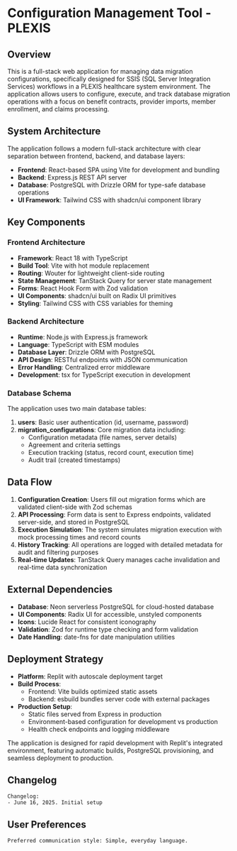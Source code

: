 # Configuration Management Tool - PLEXIS

## Overview

This is a full-stack web application for managing data migration configurations, specifically designed for SSIS (SQL Server Integration Services) workflows in a PLEXIS healthcare system environment. The application allows users to configure, execute, and track database migration operations with a focus on benefit contracts, provider imports, member enrollment, and claims processing.

## System Architecture

The application follows a modern full-stack architecture with clear separation between frontend, backend, and database layers:

- **Frontend**: React-based SPA using Vite for development and bundling
- **Backend**: Express.js REST API server
- **Database**: PostgreSQL with Drizzle ORM for type-safe database operations
- **UI Framework**: Tailwind CSS with shadcn/ui component library

## Key Components

### Frontend Architecture
- **Framework**: React 18 with TypeScript
- **Build Tool**: Vite with hot module replacement
- **Routing**: Wouter for lightweight client-side routing
- **State Management**: TanStack Query for server state management
- **Forms**: React Hook Form with Zod validation
- **UI Components**: shadcn/ui built on Radix UI primitives
- **Styling**: Tailwind CSS with CSS variables for theming

### Backend Architecture
- **Runtime**: Node.js with Express.js framework
- **Language**: TypeScript with ESM modules
- **Database Layer**: Drizzle ORM with PostgreSQL
- **API Design**: RESTful endpoints with JSON communication
- **Error Handling**: Centralized error middleware
- **Development**: tsx for TypeScript execution in development

### Database Schema
The application uses two main database tables:

1. **users**: Basic user authentication (id, username, password)
2. **migration_configurations**: Core migration data including:
   - Configuration metadata (file names, server details)
   - Agreement and criteria settings
   - Execution tracking (status, record count, execution time)
   - Audit trail (created timestamps)

## Data Flow

1. **Configuration Creation**: Users fill out migration forms which are validated client-side with Zod schemas
2. **API Processing**: Form data is sent to Express endpoints, validated server-side, and stored in PostgreSQL
3. **Execution Simulation**: The system simulates migration execution with mock processing times and record counts
4. **History Tracking**: All operations are logged with detailed metadata for audit and filtering purposes
5. **Real-time Updates**: TanStack Query manages cache invalidation and real-time data synchronization

## External Dependencies

- **Database**: Neon serverless PostgreSQL for cloud-hosted database
- **UI Components**: Radix UI for accessible, unstyled components
- **Icons**: Lucide React for consistent iconography
- **Validation**: Zod for runtime type checking and form validation
- **Date Handling**: date-fns for date manipulation utilities

## Deployment Strategy

- **Platform**: Replit with autoscale deployment target
- **Build Process**: 
  - Frontend: Vite builds optimized static assets
  - Backend: esbuild bundles server code with external packages
- **Production Setup**: 
  - Static files served from Express in production
  - Environment-based configuration for development vs production
  - Health check endpoints and logging middleware

The application is designed for rapid development with Replit's integrated environment, featuring automatic builds, PostgreSQL provisioning, and seamless deployment to production.

## Changelog

```
Changelog:
- June 16, 2025. Initial setup
```

## User Preferences

```
Preferred communication style: Simple, everyday language.
```